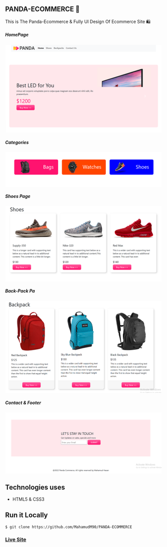 ## PANDA-ECOMMERCE 🛒

This is The Panda-Ecommerce & Fully UI Design Of Ecommerce Site 🛍️



##### HomePage
![ScreenShot of Form](screenshots/a.png)




##### Categories
![ScreenShot of Form](screenshots/b.png)



##### Shoes Page
![ScreenShot of Form](screenshots/c.png)



##### Back-Pack Pa
![ScreenShot of Form](screenshots/d.png)




##### Contact & Footer
![ScreenShot of Form](screenshots/e.png)




## Technologies uses

 - HTML5 & CSS3




## Run it Locally
```
$ git clone https://github.com/MahamudM90/PANDA-ECOMMERCE

```
   ###    [Live Site](https://mahamudm90.github.io/PANDA-ECOMMERCE/)
